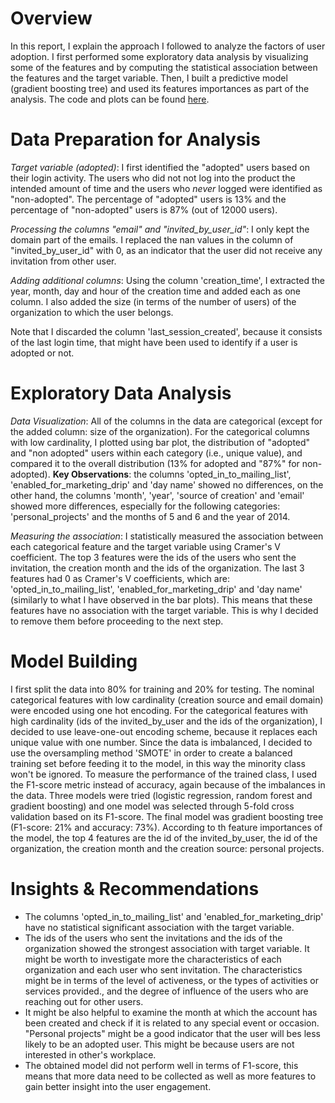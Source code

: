 
# Overview
In this report, I explain the approach I followed to analyze the factors of user adoption. I first performed some exploratory data analysis by visualizing some of the features and by computing the statistical association between the features and the target variable. Then, I built a predictive model (gradient boosting tree) and used its features importances as part of the analysis. The code and plots can be found [here](https://github.com/hsalami/Springboard/blob/master/Take%20Home%20Challenges/Relax%20Challenges/code.ipynb). 

# Data Preparation for Analysis 

*Target variable (adopted)*: I first identified the "adopted" users based on their login activity. The users who did not not log into the product the intended amount of time and the users who *never* logged were identified as "non-adopted". The percentage of "adopted" users is 13% and the percentage of "non-adopted" users is 87% (out of 12000 users).

*Processing the columns "email" and "invited_by_user_id"*: I only kept the domain part of the emails. I replaced the nan values in the column of "invited_by_user_id" with 0, as an indicator that the user did not receive any invitation from other user.

*Adding additional columns*: Using the column 'creation_time', I extracted the year, month, day and hour of the creation time and added each as one column. I also added the size (in terms of the number of users) of the organization to which the user belongs.

Note that I discarded the column 'last_session_created', because it consists of the last login time, that might have been used to identify if a user is adopted or not.

# Exploratory Data Analysis

*Data Visualization*: All of the columns in the data are categorical (except for the added column: size of the organization). For the categorical columns with low cardinality, I plotted using bar plot, the distribution of "adopted" and "non adopted" users within each category (i.e., unique value), and compared it to the overall distribution (13% for adopted and "87%" for non-adopted). **Key Observations**: the columns 'opted_in_to_mailing_list', 'enabled_for_marketing_drip' and 'day name' showed no differences, on the other hand, the columns 'month', 'year', 'source of creation' and 'email' showed more differences, especially for the following categories: 'personal_projects' and the months of 5 and 6 and the year of 2014.

*Measuring the association*: I statistically measured the association between each categorical feature and the target variable using Cramer's V coefficient. The top 3 features were the ids of the users who sent the invitation, the creation month and the ids of the organization. The last 3 features had 0 as Cramer's V coefficients, which are: 'opted_in_to_mailing_list', 'enabled_for_marketing_drip' and 'day name' (similarly to what I have observed in the bar plots). This means that these features have no association with the target variable. This is why I decided to remove them before proceeding to the next step.

# Model Building

I first split the data into 80% for training and 20% for testing. The nominal categorical features with low cardinality (creation source and email domain) were encoded using one hot encoding. For the categorical features with high cardinality (ids of the invited_by_user and the ids of the organization), I decided to use leave-one-out encoding scheme, because it replaces each unique value with one number. Since the data is imbalanced, I decided to use the oversampling method 'SMOTE' in order to create a balanced training set before feeding it to the model, in this way the minority class won't be ignored. To measure the performance of the trained class, I used the F1-score metric instead of accuracy, again because of the imbalances in the data. Three models were tried (logistic regression, random forest and gradient boosting) and one model was selected through 5-fold cross validation based on its F1-score. The final model was gradient boosting tree (F1-score: 21% and accuracy: 73%). According to th feature importances of the model, the top 4 features are the id of the invited_by_user, the id of the organization, the creation month and the creation source: personal projects.

# Insights & Recommendations

- The columns 'opted_in_to_mailing_list' and 'enabled_for_marketing_drip' have no statistical significant association with the target variable.
- The ids of the users who sent the invitations and the ids of the organization showed the strongest association with target variable. It might be worth to investigate more the characteristics of each organization and each user who sent invitation. The characteristics might be in terms of the level of activeness, or the types of activities or services provided., and the degree of influence of the users who are reaching out for other users.
- It might be also helpful to examine the month at which the account has been created and check if it is related to any special event or occasion. "Personal projects" might be a good indicator that the user will bes less likely to be an adopted user. This might be because users are not interested in other's workplace.
- The obtained model did not perform well in terms of F1-score, this means that more data need to be collected as well as more features to gain better insight into the user engagement.


```python

```
